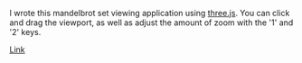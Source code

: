 <p>I wrote this mandelbrot set viewing application using 
<a href="https://threejs.org/">three.js</a>.
You can click and drag the viewport, as well as adjust the amount of zoom
with the '1' and '2' keys.</p>
<a href="/scripts/mandelbrot">Link</a>
